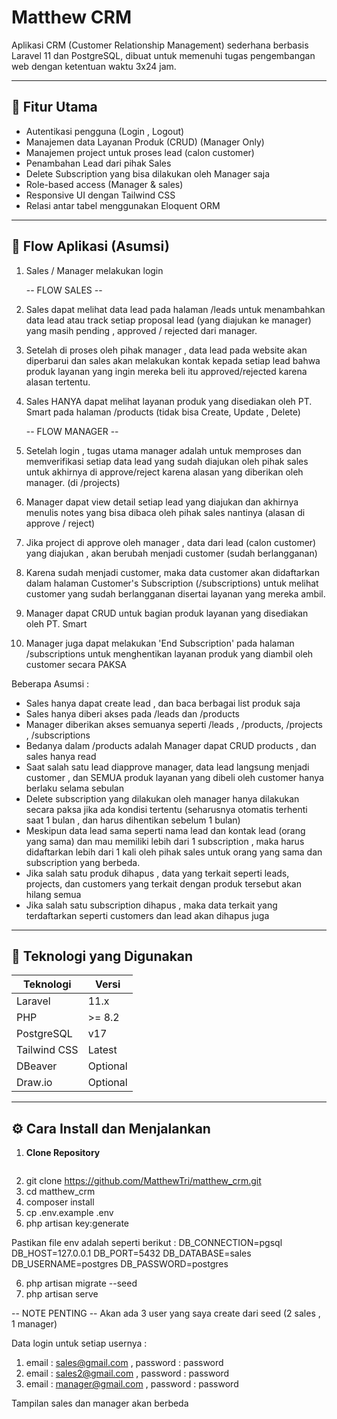 # Matthew CRM

Aplikasi CRM (Customer Relationship Management) sederhana berbasis Laravel 11 dan PostgreSQL, dibuat untuk memenuhi tugas pengembangan web dengan ketentuan waktu 3x24 jam.

---

## 🚀 Fitur Utama

- Autentikasi pengguna (Login , Logout)
- Manajemen data Layanan Produk (CRUD) (Manager Only)
- Manajemen project untuk proses lead (calon customer)
- Penambahan Lead dari pihak Sales
- Delete Subscription yang bisa dilakukan oleh Manager saja
- Role-based access (Manager & sales)
- Responsive UI dengan Tailwind CSS
- Relasi antar tabel menggunakan Eloquent ORM

---

## 🧠 Flow Aplikasi (Asumsi)

1. Sales / Manager melakukan login
   
   -- FLOW SALES --
2. Sales dapat melihat data lead pada halaman /leads untuk menambahkan data lead atau track setiap proposal lead (yang diajukan ke manager) yang masih pending , approved / rejected dari manager.
3. Setelah di proses oleh pihak manager , data lead pada website akan diperbarui dan sales akan melakukan kontak kepada setiap lead bahwa produk layanan yang ingin mereka beli itu approved/rejected karena alasan tertentu.
4. Sales HANYA dapat melihat layanan produk yang disediakan oleh PT. Smart pada halaman /products (tidak bisa Create, Update , Delete)

   -- FLOW MANAGER --
2. Setelah login , tugas utama manager adalah untuk memproses dan memverifikasi setiap data lead yang sudah diajukan oleh pihak sales untuk akhirnya di approve/reject karena alasan yang diberikan oleh manager. (di /projects)
3. Manager dapat view detail setiap lead yang diajukan dan akhirnya menulis notes yang bisa dibaca oleh pihak sales nantinya (alasan di approve / reject)
4. Jika project di approve oleh manager , data dari lead (calon customer) yang diajukan , akan berubah menjadi customer (sudah berlangganan)
5. Karena sudah menjadi customer, maka data customer akan didaftarkan dalam halaman Customer's Subscription (/subscriptions) untuk melihat customer yang sudah berlangganan disertai layanan yang mereka ambil.
6. Manager dapat CRUD untuk bagian produk layanan yang disediakan oleh PT. Smart
7. Manager juga dapat melakukan 'End Subscription' pada halaman /subscriptions untuk menghentikan layanan produk yang diambil oleh customer secara PAKSA

Beberapa Asumsi :
- Sales hanya dapat create lead , dan baca berbagai list produk saja
- Sales hanya diberi akses pada /leads dan /products
- Manager diberikan akses semuanya seperti /leads , /products, /projects , /subscriptions
- Bedanya dalam /products adalah Manager dapat CRUD products , dan sales hanya read
- Saat salah satu lead diapprove manager, data lead langsung menjadi customer , dan SEMUA produk layanan yang dibeli oleh customer hanya berlaku selama sebulan
- Delete subscription yang dilakukan oleh manager hanya dilakukan secara paksa jika ada kondisi tertentu (seharusnya otomatis terhenti saat 1 bulan , dan harus dihentikan sebelum 1 bulan)
- Meskipun data lead sama seperti nama lead dan kontak lead (orang yang sama) dan mau memiliki lebih dari 1 subscription , maka harus didaftarkan lebih dari 1 kali oleh pihak sales untuk orang yang sama dan subscription yang berbeda.
- Jika salah satu produk dihapus , data yang terkait seperti leads, projects, dan customers yang terkait dengan produk tersebut akan hilang semua
- Jika salah satu subscription dihapus , maka data terkait yang terdaftarkan seperti customers dan lead akan dihapus juga

---

## 💾 Teknologi yang Digunakan

| Teknologi        | Versi       |
|------------------|-------------|
| Laravel          | 11.x        |
| PHP              | >= 8.2      |
| PostgreSQL       | v17         |
| Tailwind CSS     | Latest      |
| DBeaver          | Optional    |
| Draw.io          | Optional    |

---

## ⚙️ Cara Install dan Menjalankan

1. **Clone Repository**
   ```bash
  1. git clone https://github.com/MatthewTri/matthew_crm.git
  2. cd matthew_crm
  3. composer install
  4. cp .env.example .env
  5. php artisan key:generate

Pastikan file env adalah seperti berikut : 
DB_CONNECTION=pgsql
DB_HOST=127.0.0.1
DB_PORT=5432
DB_DATABASE=sales
DB_USERNAME=postgres
DB_PASSWORD=postgres

   6. php artisan migrate --seed
   7. php artisan serve


-- NOTE PENTING -- 
Akan ada 3 user yang saya create dari seed (2 sales , 1 manager)

   Data login untuk setiap usernya :
   1. email : sales@gmail.com  ,  password : password
   2. email : sales2@gmail.com  ,  password : password
   3. email : manager@gmail.com , password : password

Tampilan sales dan manager akan berbeda
